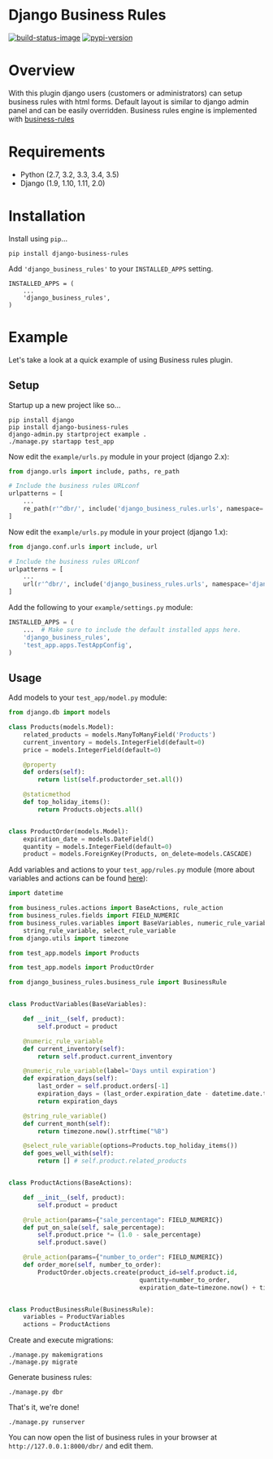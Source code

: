 Django Business Rules
==============

[![build-status-image]][travis]
[![pypi-version]][pypi]

# Overview
With this plugin django users (customers or administrators) can setup business rules with html forms. Default layout is similar to django admin panel and can be easily overridden.
Business rules engine is implemented with [business-rules][business-rules-lib]

# Requirements

* Python (2.7, 3.2, 3.3, 3.4, 3.5)
* Django (1.9, 1.10, 1.11, 2.0)

# Installation

Install using `pip`...

    pip install django-business-rules

Add `'django_business_rules'` to your `INSTALLED_APPS` setting.

    INSTALLED_APPS = (
        ...
        'django_business_rules',
    )

# Example

Let's take a look at a quick example of using Business rules plugin.

## Setup
Startup up a new project like so...

    pip install django
    pip install django-business-rules
    django-admin.py startproject example .
    ./manage.py startapp test_app


Now edit the `example/urls.py` module in your project (django 2.x):

```python
from django.urls import include, paths, re_path

# Include the business rules URLconf
urlpatterns = [
    ...
    re_path(r'^dbr/', include('django_business_rules.urls', namespace='django_business_rules'))
]
```

Now edit the `example/urls.py` module in your project (django 1.x):

```python
from django.conf.urls import include, url

# Include the business rules URLconf
urlpatterns = [
    ...
    url(r'^dbr/', include('django_business_rules.urls', namespace='django_business_rules'))
]
```

Add the following to your `example/settings.py` module:

```python
INSTALLED_APPS = (
    ...  # Make sure to include the default installed apps here.
    'django_business_rules',
    'test_app.apps.TestAppConfig',
)
```

## Usage

Add models to your `test_app/model.py` module:

```python
from django.db import models

class Products(models.Model):
    related_products = models.ManyToManyField('Products')
    current_inventory = models.IntegerField(default=0)
    price = models.IntegerField(default=0)

    @property
    def orders(self):
        return list(self.productorder_set.all())

    @staticmethod
    def top_holiday_items():
        return Products.objects.all()


class ProductOrder(models.Model):
    expiration_date = models.DateField()
    quantity = models.IntegerField(default=0)
    product = models.ForeignKey(Products, on_delete=models.CASCADE)
```

Add variables and actions to your `test_app/rules.py` module (more about variables and actions can be found [here][business-rules-lib]):

```python
import datetime

from business_rules.actions import BaseActions, rule_action
from business_rules.fields import FIELD_NUMERIC
from business_rules.variables import BaseVariables, numeric_rule_variable, \
    string_rule_variable, select_rule_variable
from django.utils import timezone

from test_app.models import Products

from test_app.models import ProductOrder

from django_business_rules.business_rule import BusinessRule


class ProductVariables(BaseVariables):

    def __init__(self, product):
        self.product = product

    @numeric_rule_variable
    def current_inventory(self):
        return self.product.current_inventory

    @numeric_rule_variable(label='Days until expiration')
    def expiration_days(self):
        last_order = self.product.orders[-1]
        expiration_days = (last_order.expiration_date - datetime.date.today()).days
        return expiration_days

    @string_rule_variable()
    def current_month(self):
        return timezone.now().strftime("%B")

    @select_rule_variable(options=Products.top_holiday_items())
    def goes_well_with(self):
        return [] # self.product.related_products


class ProductActions(BaseActions):

    def __init__(self, product):
        self.product = product

    @rule_action(params={"sale_percentage": FIELD_NUMERIC})
    def put_on_sale(self, sale_percentage):
        self.product.price *= (1.0 - sale_percentage)
        self.product.save()

    @rule_action(params={"number_to_order": FIELD_NUMERIC})
    def order_more(self, number_to_order):
        ProductOrder.objects.create(product_id=self.product.id,
                                    quantity=number_to_order,
                                    expiration_date=timezone.now() + timezone.timedelta(weeks=4))


class ProductBusinessRule(BusinessRule):
    variables = ProductVariables
    actions = ProductActions
```

Create and execute migrations:

    ./manage.py makemigrations
    ./manage.py migrate

Generate business rules:

    ./manage.py dbr

That's it, we're done!

    ./manage.py runserver

You can now open the list of business rules in your browser at `http://127.0.0.1:8000/dbr/` and edit them.

[build-status-image]: https://travis-ci.org/maciejpolanczyk/django-business-rules.svg?branch=master
[travis]: https://travis-ci.org/maciejpolanczyk/django-business-rules?branch=master
[pypi-version]: https://pypip.in/version/django-business-rules/badge.svg
[pypi]: https://pypi.python.org/pypi/django-business-rules
[business-rules-lib]: https://github.com/venmo/business-rules
